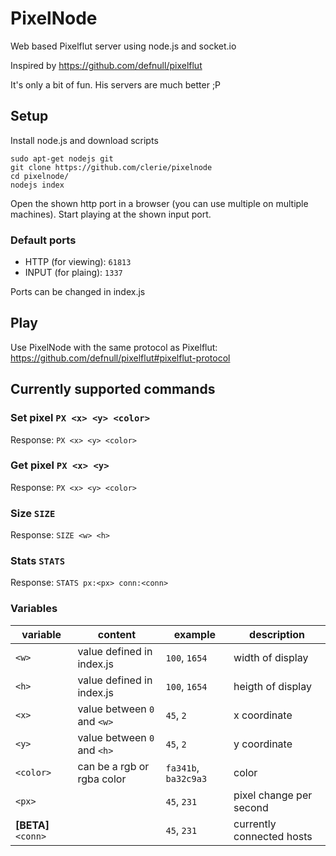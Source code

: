 # PixelNode
Web based Pixelflut server using node.js and socket.io

Inspired by https://github.com/defnull/pixelflut

It's only a bit of fun. His servers are much better ;P

## Setup
Install node.js and download scripts
```
sudo apt-get nodejs git
git clone https://github.com/clerie/pixelnode
cd pixelnode/
nodejs index
```
Open the shown http port in a browser (you can use multiple on multiple machines).
Start playing at the shown input port.

### Default ports
* HTTP (for viewing): `61813`
* INPUT (for plaing): `1337`

Ports can be changed in index.js

## Play
Use PixelNode with the same protocol as Pixelflut:
https://github.com/defnull/pixelflut#pixelflut-protocol

## Currently supported commands
### Set pixel `PX <x> <y> <color>`
Response: `PX <x> <y> <color>`
### Get pixel `PX <x> <y>`
Response: `PX <x> <y> <color>`
### Size `SIZE`
Response: `SIZE <w> <h>`
### Stats `STATS`
Response: `STATS px:<px> conn:<conn>`

### Variables
variable | content | example | description
---------|-------- |-------- | -----------
`<w>` | value defined in index.js | `100`, `1654` | width of display
`<h>` | value defined in index.js | `100`, `1654` | heigth of display
`<x>` | value between `0` and `<w>` | `45`, `2` | x coordinate
`<y>` | value between `0` and `<h>` | `45`, `2` | y coordinate
`<color>` | can be a rgb or rgba color | `fa341b`, `ba32c9a3` | color
`<px>` | | `45`, `231` | pixel change per second
**[BETA]** `<conn>` | | `45`, `231` | currently connected hosts
